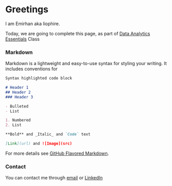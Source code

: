 # Greetings

I am Emirhan aka liophire.

Today, we are going to complete this page, as part of [Data Analytics Essentials](https://mef-bda503.github.io/) Class

### Markdown

Markdown is a lightweight and easy-to-use syntax for styling your writing. It includes conventions for

```markdown
Syntax highlighted code block

# Header 1
## Header 2
### Header 3

- Bulleted
- List

1. Numbered
2. List

**Bold** and _Italic_ and `Code` text

[Link](url) and ![Image](src)
```

For more details see [GitHub Flavored Markdown](https://guides.github.com/features/mastering-markdown/).


### Contact

You can contact me through [email](mailto:sahinem@mef.edu.tr) or [LinkedIn](https://www.linkedin.com/in/emirhan-sahin/)
